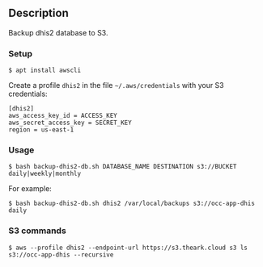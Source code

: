 ## Description

Backup dhis2 database to S3.

### Setup

```
$ apt install awscli
```

Create a profile `dhis2` in the file `~/.aws/credentials` with your S3 credentials:

```
[dhis2]
aws_access_key_id = ACCESS_KEY
aws_secret_access_key = SECRET_KEY
region = us-east-1
```

### Usage

```
$ bash backup-dhis2-db.sh DATABASE_NAME DESTINATION s3://BUCKET daily|weekly|monthly
```

For example:

```
$ bash backup-dhis2-db.sh dhis2 /var/local/backups s3://occ-app-dhis daily
```

### S3 commands

```
$ aws --profile dhis2 --endpoint-url https://s3.theark.cloud s3 ls s3://occ-app-dhis --recursive
```
